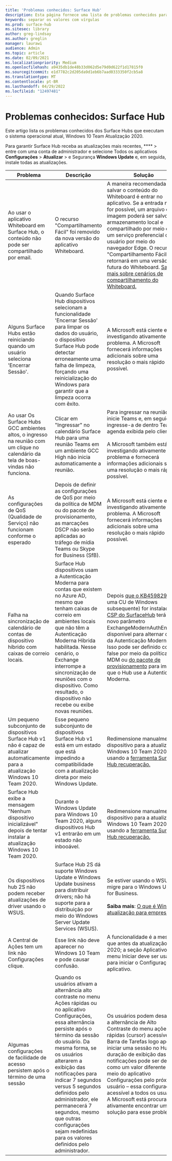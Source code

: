 ```yaml
---
title: 'Problemas conhecidos: Surface Hub'
description: Esta página fornece uma lista de problemas conhecidos para Surface Hubs
keywords: separar os valores com vírgulas
ms.prod: surface-hub
ms.sitesec: library
author: greg-lindsay
ms.author: greglin
manager: laurawi
audience: Admin
ms.topic: article
ms.date: 02/09/2021
ms.localizationpriority: Medium
ms.openlocfilehash: a9435db1de48b33d062d5e79d0d622f1d17815f0
ms.sourcegitcommit: e1d7782c2d205da9d1eb6b7aad0333350f2cb5a8
ms.translationtype: MT
ms.contentlocale: pt-BR
ms.lasthandoff: 04/29/2022
ms.locfileid: "12497481"
---
```

# <a name="known-issues-surface-hub"></a>Problemas conhecidos: Surface Hub

Este artigo lista os problemas conhecidos dos Surface Hubs que executam o sistema operacional atual, Windows 10 Team Atualização 2020.

Para garantir Surface Hub receba as atualizações mais recentes, **** >  entre com uma conta de administrador e selecione Todos os aplicativos **Configurações** >  **Atualizar** >  e Segurança **Windows Update** e, em seguida, instale todas as atualizações.

| Problema               | Descrição           | Solução                 |
|---------------------|-----------------------|------------------------|
| Ao usar o aplicativo Whiteboard em Surface Hub, o conteúdo não pode ser compartilhado por email. | O recurso "Compartilhamento Fácil" foi removido da nova versão do aplicativo Whiteboard. | A maneira recomendada de salvar o conteúdo do Whiteboard é entrar no aplicativo. Se a entrada não for possível, um arquivo de imagem poderá ser salvo no armazenamento local e compartilhado por meio de um serviço preferencial do usuário por meio do navegador Edge. O recurso "Compartilhamento Fácil" retornará em uma versão futura do Whiteboard. [Saiba mais sobre cenários de compartilhamento do Whiteboard.](https://support.microsoft.com/office/enable-microsoft-whiteboard-for-your-organization-1caaa2e2-5c18-4bdf-b878-2d98f1da4b24) |
| Alguns Surface Hubs estão reiniciando quando um usuário seleciona 'Encerrar Sessão'.  | Quando Surface Hub dispositivos selecionam a funcionalidade 'Encerrar Sessão' para limpar os dados do usuário, o dispositivo Surface Hub pode detectar erroneamente uma falha de limpeza, forçando uma reinicialização do Windows para garantir que a limpeza ocorra com êxito.  | A Microsoft está ciente e está investigando ativamente esse problema.  A Microsoft fornecerá informações adicionais sobre uma resolução o mais rápido possível.|
| Ao usar Os Surface Hubs GCC ambientes altos, o ingresso na reunião com um clique no calendário da tela de boas-vindas não funciona. | Clicar em "Ingressar" no calendário Surface Hub para uma reunião Teams em um ambiente GCC High não inicia automaticamente a reunião. | Para ingressar na reunião, inicie Teams e, em seguida, ingresse-a de dentro Teams agenda exibida pelo cliente. <br></br>A Microsoft também está investigando ativamente esse problema e fornecerá informações adicionais sobre uma resolução o mais rápido possível. |
| As configurações de QoS (Qualidade de Serviço) não funcionam conforme o esperado | Depois de definir as configurações de QoS por meio da política de MDM ou do pacote de provisionamento, as marcações DSCP não serão aplicadas ao tráfego de mídia Teams ou Skype for Business (SfB). | A Microsoft está ciente e está investigando ativamente esse problema.  A Microsoft fornecerá informações adicionais sobre uma resolução o mais rápido possível. |
| Falha na sincronização de calendário de contas de dispositivo híbrido com caixas de correio locais. | Surface Hub dispositivos usam a Autenticação Moderna para contas que existem no Azure AD, mesmo que tenham caixas de correio em ambientes locais que não têm a Autenticação Moderna Híbrida habilitada.[](/microsoft-365/enterprise/configure-exchange-server-for-hybrid-modern-authentication) Nesse cenário, o Exchange interrompe a sincronização de reuniões com o dispositivo. Como resultado, o dispositivo não recebe ou exibe novas reuniões. | Depois [que o KB4598291](https://support.microsoft.com/help/4598291) (ou uma CU de Windows subsequente) for instalado, o [CSP do SurfaceHub](/windows/client-management/mdm/surfacehub-csp) terá um novo parâmetro ExchangeModernAuthEnabled disponível para alternar o uso da Autenticação Moderna. Isso pode ser definido como false por meio da política de MDM ou [do pacote de provisionamento](https://download.microsoft.com/download/8/3/F/83FD5089-D14E-42E3-AF7C-6FC36F80D347/ExchangeModernAuthDisabled.ppkg) para impedir que o Hub use a Autenticação Moderna. |
| Um pequeno subconjunto de dispositivos Surface Hub v1 não é capaz de atualizar automaticamente para a atualização Windows 10 Team 2020. | Esse pequeno subconjunto de dispositivos Surface Hub v1 está em um estado que está impedindo a compatibilidade com a atualização direta por meio Windows Update. | Redimensione manualmente o dispositivo para a atualização Windows 10 Team 2020 usando a [ferramenta Surface Hub recuperação.](surface-hub-recovery-tool.md) |
| Surface Hub exibe a mensagem "Nenhum dispositivo inicializável" depois de tentar instalar a atualização Windows 10 Team 2020. | Durante o Windows Update para Windows 10 Team 2020, alguns dispositivos Hub v1 entrarão em um estado não inbooável. | Redimensione manualmente o dispositivo para a atualização Windows 10 Team 2020 usando a [ferramenta Surface Hub recuperação.](surface-hub-recovery-tool.md) |
| Os dispositivos hub 2S não podem receber atualizações de driver usando o WSUS. | Surface Hub 2S dá suporte Windows Update e Windows Update business para distribuir drivers; não há suporte para a distribuição por meio do Windows Server Update Services (WSUS). | Se estiver usando o WSUS, migre para o Windows Update for Business.<br> <br>**Saiba mais**: [O que é Windows atualização para empresas?](/windows/deployment/update/waas-manage-updates-wufb) |
| A Central de Ações tem um link não Configurações clique. | Esse link não deve aparecer no Windows 10 Team e pode causar confusão. | A funcionalidade é a mesma que antes da atualização de 2020; a seção Aplicativos do menu Iniciar deve ser usada para iniciar o Configurações aplicativo.  |
| Algumas configurações de facilidade de acesso persistem após o término de uma sessão| Quando os usuários ativam a alternância alto contraste no menu Ações rápidas ou no aplicativo Configurações, essa alternância persiste após o término da sessão do usuário. Da mesma forma, se os usuários alterarem a exibição das notificações para indicar 7 segundos versus 5 segundos definidos pelo administrador, ele permanecerá 7 segundos, mesmo que outras configurações sejam redefinidas para os valores definidos pelo administrador. | Os usuários podem desativar a alternância de Alto Contraste do menu ações rápidas (cursor) acessível na Barra de Tarefas logo após iniciar uma sessão no Hub. A duração de exibição das notificações pode ser definida como um valor diferente por meio do aplicativo Configurações pelo próximo usuário – essa configuração é acessível a todos os usuários. A Microsoft está procurando ativamente encontrar uma solução para esse problema.| 
